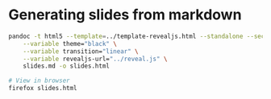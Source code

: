 # Generating slides from markdown

```bash
pandoc -t html5 --template=../template-revealjs.html --standalone --section-divs \
    --variable theme="black" \
    --variable transition="linear" \
    --variable revealjs-url="../reveal.js" \
    slides.md -o slides.html

# View in browser
firefox slides.html
```
